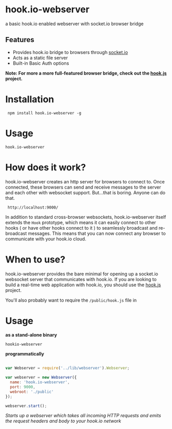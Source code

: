 # hook.io-webserver

a basic hook.io enabled webserver with socket.io browser bridge

## Features

  - Provides hook.io bridge to browsers through [socket.io](http://socket.io) 
  - Acts as a static file server
  - Built-in Basic Auth options

**Note: For more a more full-featured browser bridge, check out the [hook.js](http://github.com/hookio/hook.js/) project.**

# Installation

     npm install hook.io-webserver -g

# Usage

    hook.io-webserver

# How does it work?

hook.io-webserver creates an http server for browsers to connect to. Once connected, these browsers can send and receive messages to the server and each other with websocket support. But...that is boring. Anyone can do that. 

     http://localhost:9000/

In addition to standard cross-browser websockets, hook.io-webserver itself extends the `Hook` prototype, which means it can easily connect to other hooks ( or have other hooks connect to it ) to seamlessly broadcast and re-broadcast messages. This means that you can now connect any browser to communicate with your hook.io cloud.

# When to use?

hook.io-webserver provides the bare minimal for opening up a socket.io websocket server that communicates with hook.io. If you are looking to build a real-time web application with hook.io, you should use the [hook.js](http://github.com/hookio/hook.js/) project.

You'll also probably want to require the `/public/hook.js` file in

# Usage

**as a stand-alone binary**

    hookio-webserver
    
**programmatically**

``` javascript
    
var Webserver = require('../lib/webserver').Webserver;

var webserver = new Webserver({
  name: 'hook.io-webserver',
  port: 9000,
  webroot: './public'
});

webserver.start();
```

*Starts up a webserver which takes all incoming HTTP requests and emits the request headers and body to your hook.io network*
